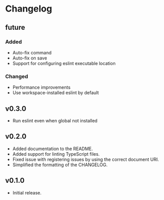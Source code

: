 # Changelog

## future

### Added

-   Auto-fix command
-   Auto-fix on save
-   Support for configuring eslint executable location

### Changed

-   Performance improvements
-   Use workspace-installed eslint by default

## v0.3.0

-   Run eslint even when global not installed

## v0.2.0

-   Added documentation to the README.
-   Added support for linting TypeScript files.
-   Fixed issue with registering issues by using the correct document URI.
-   Simplified the formatting of the CHANGELOG.

## v0.1.0

-   Initial release.
